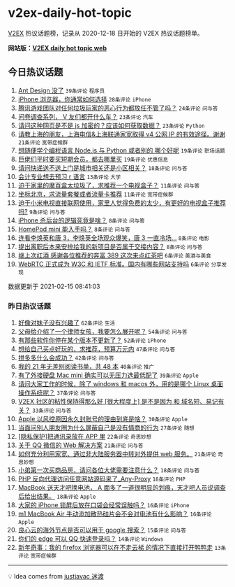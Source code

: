 # v2ex-daily-hot-topic

[V2EX](https://www.v2ex.com/) 热议话题榜，记录从 2020-12-18 日开始的 V2EX 热议话题榜单。

**网站版：[V2EX daily hot topic web](https://realleonardo.github.io/v2ex-daily-hot-topic-web/)**

## 今日热议话题

<!-- TODAY BEGIN -->

1. [Ant Design 没了](https://www.v2ex.com/t/753353) `39条评论` `程序员`
1. [iPhone 浏览器，你通常如何选择](https://www.v2ex.com/t/753361) `28条评论` `iPhone`
1. [腾讯游戏团队对任何垃圾玩家的恶心行为都放任不管了吗？](https://www.v2ex.com/t/753369) `24条评论` `问与答`
1. [问卷调查系列， V 友们都开什么车？](https://www.v2ex.com/t/753385) `23条评论` `汽车`
1. [请问这种网页是不是 js 加密的？应该如何获取数据？](https://www.v2ex.com/t/753378) `23条评论` `Python`
1. [请教上海的朋友，上海电信&上海联通家宽取得 v4 公网 IP 的有效途径。谢谢](https://www.v2ex.com/t/753359) `21条评论` `宽带症候群`
1. [想随便学个编程语言 Node.js 与 Python 或者别的 哪个好呢](https://www.v2ex.com/t/753365) `19条评论` `职场话题`
1. [巨佬们平时要买短期会员，都去哪里买](https://www.v2ex.com/t/753364) `19条评论` `优惠信息`
1. [请问快递送不送上门是城市相关还是小区相关？](https://www.v2ex.com/t/753368) `18条评论` `问与答`
1. [会计专业想去预习 r 语言](https://www.v2ex.com/t/753374) `13条评论` `大学`
1. [迫于家里的魔百盒太垃圾了，求推荐一个电视盒子？](https://www.v2ex.com/t/753373) `11条评论` `问与答`
1. [坐标北京，求流量套餐或者流量卡推荐](https://www.v2ex.com/t/753357) `11条评论` `宽带症候群`
1. [迫于小米电视直接联网使用，家里人觉得免费的太少，有更好的电视盒子推荐吗?](https://www.v2ex.com/t/753381) `9条评论` `问与答`
1. [iPhone 杀后台的逻辑究竟是啥？](https://www.v2ex.com/t/753388) `8条评论` `问与答`
1. [HomePod mini 能入手吗？](https://www.v2ex.com/t/753371) `8条评论` `问与答`
1. [连看李焕英和唐 3，李焕英全场观众爆笑，唐 3 一直冷场...](https://www.v2ex.com/t/753360) `8条评论` `电影`
1. [提出离职后本来安排给我的新项目是否属于交接内容？](https://www.v2ex.com/t/753350) `8条评论` `问与答`
1. [继上次红酒 感谢各位推荐的奔富 389 这次来点红茶吧](https://www.v2ex.com/t/753370) `6条评论` `美酒与美食`
1. [WebRTC 正式成为 W3C 和 IETF 标准。国内有哪些网站支持吗](https://www.v2ex.com/t/753351) `6条评论` `分享发现`

数据更新于 2021-02-15 08:41:03

<!-- TODAY END -->

### 昨日热议话题

<!-- YESTERDAY BEGIN -->

1. [好像对妹子没有兴趣了](https://www.v2ex.com/t/753295) `62条评论` `生活`
1. [父母给介绍了一个律师女孩，我要怎么展开呢？](https://www.v2ex.com/t/753263) `54条评论` `问与答`
1. [有那些软件你停在某个版本不更新了？](https://www.v2ex.com/t/753273) `52条评论` `iPhone`
1. [想给自己买点好玩的，求推荐，预算万元内](https://www.v2ex.com/t/753313) `47条评论` `问与答`
1. [拼多多什么会成功？](https://www.v2ex.com/t/753323) `42条评论` `问与答`
1. [我的 21 年无差别阅读书单，共 48 本](https://www.v2ex.com/t/753268) `40条评论` `推广`
1. [有了外接硬盘 Mac mini 确实可以无压力选最低配了](https://www.v2ex.com/t/753250) `39条评论` `Apple`
1. [请问大家工作的时候，除了 windows 和 macos 外，用的是哪个 Linux 桌面操作系统呢？](https://www.v2ex.com/t/753283) `37条评论` `问与答`
1. [V2EX 社区的粘性保持得那么好 [很大程度上] 是不是因为 和 域名短、易记有关？](https://www.v2ex.com/t/753340) `33条评论` `问与答`
1. [Apple 以风控原因永久封账号的理由到底是啥？](https://www.v2ex.com/t/753265) `30条评论` `Apple`
1. [当面问别人朋友圈为什么屏蔽自己是没有情商的行为](https://www.v2ex.com/t/753261) `27条评论` `随想`
1. [[隐私保护]把通讯录放在 APP 里](https://www.v2ex.com/t/753293) `22条评论` `奇思妙想`
1. [关于 QQ 微信的 Web 解决方案](https://www.v2ex.com/t/753319) `21条评论` `问与答`
1. [如何充分利用家宽、通过非大陆服务器中转对外提供 web 服务。](https://www.v2ex.com/t/753299) `21条评论` `奇思妙想`
1. [小弟第一次买商品房，请问各位大佬需要注意什么？](https://www.v2ex.com/t/753324) `18条评论` `问与答`
1. [PHP 反向代理访问任意网站源码来了_Any-Proxy](https://www.v2ex.com/t/753315) `18条评论` `PHP`
1. [MacBook 送天才吧换电池， A 面多了一道很明显的划痕，天才吧人员说调查后给出结果。](https://www.v2ex.com/t/753308) `18条评论` `Apple`
1. [大家的 iPhone 锁屏后放在口袋会经常误触吗？](https://www.v2ex.com/t/753282) `16条评论` `iPhone`
1. [m1 MacBook Air 手动添加散热硅片会不会对电池有什么影响？](https://www.v2ex.com/t/753247) `16条评论` `Apple`
1. [良心云的海外节点是否可以用于 google 搜索？](https://www.v2ex.com/t/753301) `15条评论` `问与答`
1. [你们的 edge 可以 QQ 快速登录吗？](https://www.v2ex.com/t/753246) `14条评论` `Windows`
1. [新年奇事：我的 firefox 浏览器可以在不走云梯 的情况下直接打开鸭鸭走](https://www.v2ex.com/t/753329) `13条评论` `宽带症候群`

<!-- YESTERDAY END -->

---

💡 Idea comes from [justjavac 迷渡](https://github.com/justjavac/)
